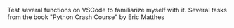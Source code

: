 Test several functions on VSCode to familiarize myself with it.
Several tasks from the book "Python Crash Course" by Eric Matthes